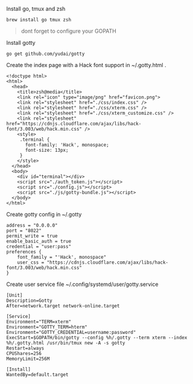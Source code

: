 

Install go, tmux and zsh
```
brew install go tmux zsh
```

> dont forget to configure your GOPATH

Install gotty 
```
go get github.com/yudai/gotty
```

Create the index page with a Hack font support in ~/.gotty.html . 

```
<!doctype html>
<html>
  <head>
    <title>zsh@media</title>
    <link rel="icon" type="image/png" href="favicon.png">
    <link rel="stylesheet" href="./css/index.css" />
    <link rel="stylesheet" href="./css/xterm.css" />
    <link rel="stylesheet" href="./css/xterm_customize.css" />
    <link rel="stylesheet" href="https://cdnjs.cloudflare.com/ajax/libs/hack-font/3.003/web/hack.min.css" />
    <style>
     .terminal {
       font-family: 'Hack', monospace;
       font-size: 13px;
     }
    </style>
  </head>
  <body>
    <div id="terminal"></div>
    <script src="./auth_token.js"></script>
    <script src="./config.js"></script>
    <script src="./js/gotty-bundle.js"></script>
  </body>
</html>
```

Create gotty config in ~/.gotty

```
address = "0.0.0.0"
port = "8022"
permit_write = true
enable_basic_auth = true
credential = "user:pass"
preferences {
    font_family = "'Hack', monospace"
    user_css = "https://cdnjs.cloudflare.com/ajax/libs/hack-font/3.003/web/hack.min.css"
}
```

Create user service file ~/.config/systemd/user/gotty.service

```
[Unit]
Description=Gotty
After=network.target network-online.target

[Service]
Environment="TERM=xterm"
Environment="GOTTY_TERM=hterm"
Environment="GOTTY_CREDENTIAL=username:password"
ExecStart=$GOPATH/bin/gotty --config %h/.gotty --term xterm --index %h/.gotty.html /usr/bin/tmux new -A -s gotty
Restart=always
CPUShares=256
MemoryLimit=256M

[Install]
WantedBy=default.target
```
